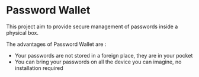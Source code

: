 # Password Wallet
This project aim to provide secure management of passwords inside a physical box.

The advantages of Password Wallet are :
  * Your passwords are not stored in a foreign place, they are in your pocket
  * You can bring your passwords on all the device you can imagine, no installation required
